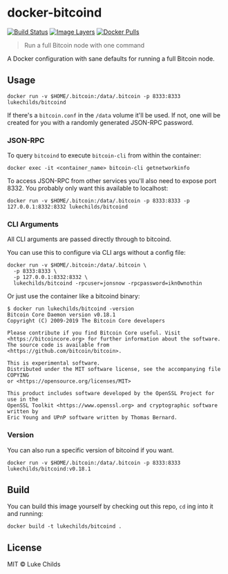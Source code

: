 # docker-bitcoind

[![Build Status](https://travis-ci.com/lukechilds/docker-bitcoind.svg?branch=master)](https://travis-ci.com/lukechilds/docker-bitcoind)
[![Image Layers](https://images.microbadger.com/badges/image/lukechilds/bitcoind.svg)](https://microbadger.com/images/lukechilds/bitcoind)
[![Docker Pulls](https://img.shields.io/docker/pulls/lukechilds/bitcoind.svg)](https://hub.docker.com/r/lukechilds/bitcoind/)

> Run a full Bitcoin node with one command

A Docker configuration with sane defaults for running a full
Bitcoin node.

## Usage

```
docker run -v $HOME/.bitcoin:/data/.bitcoin -p 8333:8333 lukechilds/bitcoind
```

If there's a `bitcoin.conf` in the `/data` volume it'll be used. If not, one will be created for you with a randomly generated JSON-RPC password.

### JSON-RPC

To query `bitcoind` to execute `bitcoin-cli` from within the container:

```
docker exec -it <container_name> bitcoin-cli getnetworkinfo
```

To access JSON-RPC from other services you'll also need to expose port 8332. You probably only want this available to localhost:

```
docker run -v $HOME/.bitcoin:/data/.bitcoin -p 8333:8333 -p 127.0.0.1:8332:8332 lukechilds/bitcoind
```

### CLI Arguments

All CLI arguments are passed directly through to bitcoind.

You can use this to configure via CLI args without a config file:

```
docker run -v $HOME/.bitcoin:/data/.bitcoin \
  -p 8333:8333 \
  -p 127.0.0.1:8332:8332 \
  lukechilds/bitcoind -rpcuser=jonsnow -rpcpassword=ikn0wnothin
```

Or just use the container like a bitcoind binary:

```
$ docker run lukechilds/bitcoind -version
Bitcoin Core Daemon version v0.18.1
Copyright (C) 2009-2019 The Bitcoin Core developers

Please contribute if you find Bitcoin Core useful. Visit
<https://bitcoincore.org> for further information about the software.
The source code is available from <https://github.com/bitcoin/bitcoin>.

This is experimental software.
Distributed under the MIT software license, see the accompanying file COPYING
or <https://opensource.org/licenses/MIT>

This product includes software developed by the OpenSSL Project for use in the
OpenSSL Toolkit <https://www.openssl.org> and cryptographic software written by
Eric Young and UPnP software written by Thomas Bernard.
```

### Version

You can also run a specific version of bitcoind if you want.

```
docker run -v $HOME/.bitcoin:/data/.bitcoin -p 8333:8333 lukechilds/bitcoind:v0.18.1
```

## Build

You can build this image yourself by checking out this repo, `cd` ing into it and running:

```
docker build -t lukechilds/bitcoind .
```

## License

MIT © Luke Childs
